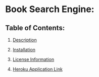 # Book Search Engine:

## Table of Contents:

1.  [Description](#Description)
 
2.  [Installation](#Installation)

3.  [License Information](#License-Information)

4.  [Heroku Application Link](#Heroku-Application-Link)

<br>

